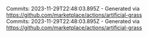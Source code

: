Commits: 2023-11-29T22:48:03.895Z - Generated via https://github.com/marketplace/actions/artificial-grass
<br>
Commits: 2023-11-29T22:48:03.895Z - Generated via https://github.com/marketplace/actions/artificial-grass
<br>
